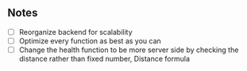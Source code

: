 ## Notes
- [ ] Reorganize backend for scalability
- [ ] Optimize every function as best as you can
- [ ] Change the health function to be more server side by checking the distance rather than fixed number, Distance formula